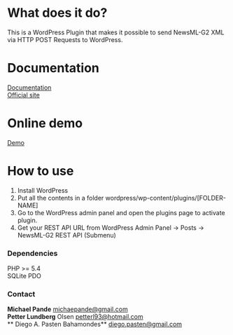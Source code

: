 # What does it do? #

This is a WordPress Plugin that makes it possible to send NewsML-G2 XML via HTTP POST Requests to WordPress.


# Documentation #
[Documentation](http://demo-nmlg2wp.rhcloud.com/documentation.php)                  
[Official site](http://demo-nmlg2wp.rhcloud.com/)

# Online demo #
[Demo](http://demo-nmlg2wp.rhcloud.com/wp)


# How to use #

1. Install WordPress
2. Put all the contents in a folder wordpress/wp-content/plugins/[FOLDER-NAME]
3. Go to the WordPress admin panel and open the plugins page to activate plugin.
4. Get your REST API URL from WordPress Admin Panel -> Posts  -> NewsML-G2 REST API (Submenu)




### Dependencies  ###

PHP >= 5.4               
SQLite PDO



### Contact ###

**Michael Pande** michaepande@gmail.com                     
**Petter Lundberg** Olsen petterl93@hotmail.com                   
** Diego A. Pasten Bahamondes** diego.pasten@gmail.com                 

